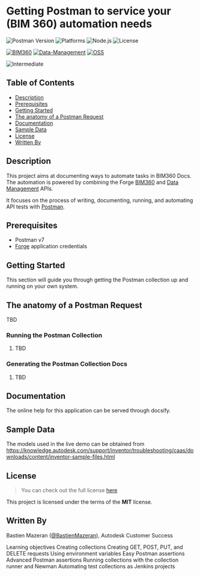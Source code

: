 # Getting Postman to service your (BIM 360) automation needs

![Postman Version](https://img.shields.io/badge/postman-v7.26.0-green.svg)
![Platforms](https://img.shields.io/badge/platform-Windows|MacOS-lightgray.svg)
![Node.js](https://img.shields.io/badge/node-%3E%3D%2010.0.0-brightgreen.svg)
![License](https://img.shields.io/badge/license-MIT-green.svg)

[![BIM360](https://img.shields.io/badge/BIM360-v1-green.svg)](http://autodesk-forge.github.io)
[![Data-Management](https://img.shields.io/badge/Data%20Management-v2-green.svg)](http://autodesk-forge.github.io)
[![OSS](https://img.shields.io/badge/OSS-v2-green.svg)](http://autodesk-forge.github.io)

![Intermediate](https://img.shields.io/badge/Level-Intermediate-blue.svg)

## Table of Contents

* [Description](#description)
* [Prerequisites](#prerequisites)
* [Getting Started](#getting-started)
* [The anatomy of a Postman Request](#the-anatomy-of-a-postman-request)
* [Documentation](#documentation)
* [Sample Data](#sample-data)
* [License](#license)
* [Written By](#written-by)

## Description

This project aims at documenting ways to automate tasks in BIM360 Docs. 
The automation is powered by combining the Forge [BIM360](https://forge.autodesk.com/en/docs/bim360/v1/reference/http/) and [Data Management](https://forge.autodesk.com/en/docs/data/v2/reference/http/) APIs. 

It focuses on the process of writing, documenting, running, and automating API tests with [Postman](https://www.postman.com/).

## Prerequisites

- Postman v7
- [Forge](https://forge.autodesk.com) application credentials

## Getting Started

This section will guide you through getting the Postman collection up and running on your own system.

## The anatomy of a Postman Request

TBD

### Running the Postman Collection

1. TBD

### Generating the Postman Collection Docs

1. TBD

## Documentation

The online help for this application can be served through docsify.


## Sample Data

The models used in the live demo can be obtained from \
<https://knowledge.autodesk.com/support/inventor/troubleshooting/caas/downloads/content/inventor-sample-files.html>

## License

> You can check out the full license [here](LICENSE)

This project is licensed under the terms of the **MIT** license.

## Written By

Bastien Mazeran ([@BastienMazeran](https://twitter.com/BastienMazeran)), Autodesk Customer Success


Learning objectives
Creating collections
Creating GET, POST, PUT, and DELETE requests
Using environment variables
Easy Postman assertions
Advanced Postman assertions
Running collections with the collection runner and Newman
Automating test collections as Jenkins projects



